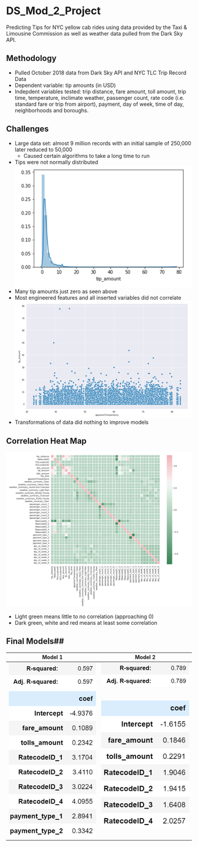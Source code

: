 # DS_Mod_2_Project
Predicting Tips for NYC yellow cab rides using data provided by the Taxi & Limousine Commission as well as weather data pulled from the Dark Sky API.

## Methodology ##
* Pulled October 2018 data from Dark Sky API and NYC TLC Trip Record Data
* Dependent variable: tip amounts (in USD)
* Indepdent variables tested: trip distance, fare amount, toll amount, trip time, temperature, inclimate weather, passenger count, rate code (i.e. standard fare or trip from airport), payment, day of week, time of day, neighborhoods and boroughs.

## Challenges ##
* Large data set: almost 9 million records with an initial sample of 250,000 later reduced to 50,000
  * Caused certain algorithms to take a long time to run
* Tips were not normally distributed
![chart1](Charts/tip_amount_dist.png)<br>
* Many tip amounts just zero as seen above
* Most engineered features and all inserted variables did not correlate
![chart1](Charts/tip_temp_scatter.png)<br>
* Transformations of data did nothing to improve models

## Correlation Heat Map ##
![chart1](Charts/corr_heatmap.png)<br>
* Light green means little to no correlation (approaching 0)
* Dark green, white and red means at least some correlation


 ## Final Models##
| Model 1  |Model 2 |
| ------------- | ------------- |
![chart1](Charts/r2_model1.png) | ![chart1](Charts/r2_model2.png)
![chart1](Charts/coef_model1.png) | ![chart1](Charts/coef_model2.png)
